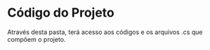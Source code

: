 # Código do Projeto

Através desta pasta, terá acesso aos códigos e os arquivos .cs que compõem o projeto.
